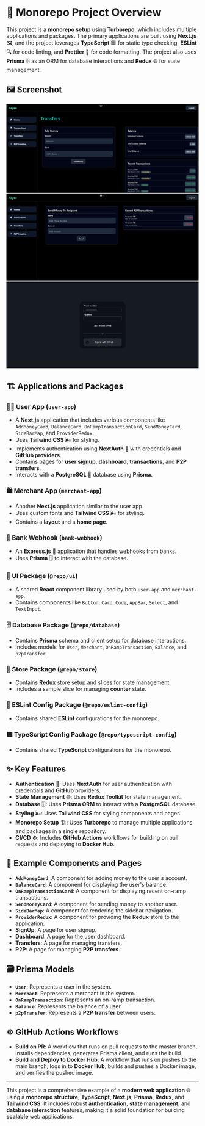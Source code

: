 
# 🚀 Monorepo Project Overview

This project is a **monorepo setup** using **Turborepo**, which includes multiple applications and packages. The primary applications are built using **Next.js** 🖼️, and the project leverages **TypeScript** 🟦 for static type checking, **ESLint** 🔍 for code linting, and **Prettier** 🎨 for code formatting. The project also uses **Prisma** 🗄️ as an ORM for database interactions and **Redux** 🌐 for state management.

## 🖼️ Screenshot

![Payee App Screenshot](./screenshots/a.png?raw=true)
![Payee App Screenshot](./screenshots/b.png?raw=true)
![Payee App Screenshot](./screenshots/c.png?raw=true)

## 🏗️ Applications and Packages

### 🧑‍💻 User App (`user-app`)
- A **Next.js** application that includes various components like `AddMoneyCard`, `BalanceCard`, `OnRampTransactionCard`, `SendMoneyCard`, `SideBarMap`, and `ProviderRedux`.
- Uses **Tailwind CSS** 🌬️ for styling.
- Implements authentication using **NextAuth** 🔐 with credentials and **GitHub providers**.
- Contains pages for **user signup**, **dashboard**, **transactions**, and **P2P transfers**.
- Interacts with a **PostgreSQL** 🐘 database using **Prisma**.

### 🛍️ Merchant App (`merchant-app`)
- Another **Next.js** application similar to the user app.
- Uses custom fonts and **Tailwind CSS** 🌬️ for styling.
- Contains a **layout** and a **home page**.

### 🏦 Bank Webhook (`bank-webhook`)
- An **Express.js** 🚂 application that handles webhooks from banks.
- Uses **Prisma** 🗄️ to interact with the database.

### 🎨 UI Package (`@repo/ui`)
- A shared **React** component library used by both `user-app` and `merchant-app`.
- Contains components like `Button`, `Card`, `Code`, `AppBar`, `Select`, and `TextInput`.

### 🗄️ Database Package (`@repo/database`)
- Contains **Prisma** schema and client setup for database interactions.
- Includes models for `User`, `Merchant`, `OnRampTransaction`, `Balance`, and `p2pTransfer`.

### 🛒 Store Package (`@repo/store`)
- Contains **Redux** store setup and slices for state management.
- Includes a sample slice for managing **counter** state.

### 🔧 ESLint Config Package (`@repo/eslint-config`)
- Contains shared **ESLint** configurations for the monorepo.

### 🟦 TypeScript Config Package (`@repo/typescript-config`)
- Contains shared **TypeScript** configurations for the monorepo.

## ✨ Key Features
- **Authentication** 🔐: Uses **NextAuth** for user authentication with credentials and **GitHub** providers.
- **State Management** 🌐: Uses **Redux Toolkit** for state management.
- **Database** 🗄️: Uses **Prisma ORM** to interact with a **PostgreSQL** database.
- **Styling** 🌬️: Uses **Tailwind CSS** for styling components and pages.
- **Monorepo Setup** 🏗️: Uses **Turborepo** to manage multiple applications and packages in a single repository.
- **CI/CD** ⚙️: Includes **GitHub Actions** workflows for building on pull requests and deploying to **Docker Hub**.

## 🧩 Example Components and Pages
- **`AddMoneyCard`**: A component for adding money to the user's account.
- **`BalanceCard`**: A component for displaying the user's balance.
- **`OnRampTransactionCard`**: A component for displaying recent on-ramp transactions.
- **`SendMoneyCard`**: A component for sending money to another user.
- **`SideBarMap`**: A component for rendering the sidebar navigation.
- **`ProviderRedux`**: A component for providing the **Redux** store to the application.
- **SignUp**: A page for user signup.
- **Dashboard**: A page for the user dashboard.
- **Transfers**: A page for managing transfers.
- **P2P**: A page for managing **P2P transfers**.

## 🗃️ Prisma Models
- **`User`**: Represents a user in the system.
- **`Merchant`**: Represents a merchant in the system.
- **`OnRampTransaction`**: Represents an on-ramp transaction.
- **`Balance`**: Represents the balance of a user.
- **`p2pTransfer`**: Represents a **P2P transfer** between users.

## ⚙️ GitHub Actions Workflows
- **Build on PR**: A workflow that runs on pull requests to the master branch, installs dependencies, generates Prisma client, and runs the build.
- **Build and Deploy to Docker Hub**: A workflow that runs on pushes to the main branch, logs in to **Docker Hub**, builds and pushes a Docker image, and verifies the pushed image.

---

This project is a comprehensive example of a **modern web application** 🌐 using a **monorepo structure**, **TypeScript**, **Next.js**, **Prisma**, **Redux**, and **Tailwind CSS**. It includes robust **authentication**, **state management**, and **database interaction** features, making it a solid foundation for building **scalable** web applications.
